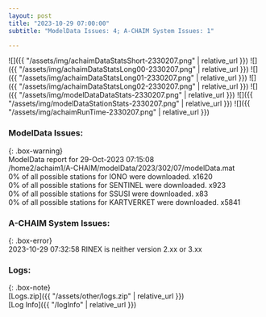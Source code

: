 ```yaml
---
layout: post
title: "2023-10-29 07:00:00"
subtitle: "ModelData Issues: 4; A-CHAIM System Issues: 1"

---
```


![]({{ "/assets/img/achaimDataStatsShort-2330207.png" | relative_url }})
![]({{ "/assets/img/achaimDataStatsLong00-2330207.png" | relative_url }})
![]({{ "/assets/img/achaimDataStatsLong01-2330207.png" | relative_url }})
![]({{ "/assets/img/achaimDataStatsLong02-2330207.png" | relative_url }})
![]({{ "/assets/img/modelDataDataStats-2330207.png" | relative_url }})
![]({{ "/assets/img/modelDataStationStats-2330207.png" | relative_url }})
![]({{ "/assets/img/achaimRunTime-2330207.png" | relative_url }})


### ModelData Issues:  
  
{: .box-warning}  
 ModelData report for 29-Oct-2023 07:15:08   
 /home2/achaim1/A-CHAIM/modelData/2023/302/07/modelData.mat   
 0% of all possible stations for IONO were downloaded. x1620   
 0% of all possible stations for SENTINEL were downloaded. x923   
 0% of all possible stations for SSUSI were downloaded. x83   
 0% of all possible stations for KARTVERKET were downloaded. x5841   
  
### A-CHAIM System Issues:  
  
{: .box-error}  
2023-10-29 07:32:58 RINEX is neither version 2.xx or 3.xx  

### Logs:  
  
{: .box-note}  
[Logs.zip]({{ "/assets/other/logs.zip" | relative_url }})  
[Log Info]({{ "/logInfo" | relative_url }})  
